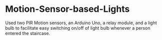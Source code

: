 # Motion-Sensor-based-Lights
Used two PIR Motion sensors, an Arduino Uno, a relay module, and a light bulb to facilitate easy switching on/off of light bulb whenever a person entered the staircase.
